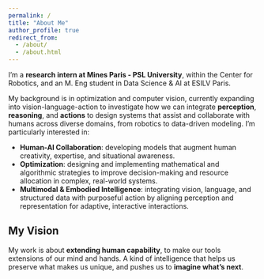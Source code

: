```yaml
---
permalink: /
title: "About Me"
author_profile: true
redirect_from: 
  - /about/
  - /about.html
---
```


I’m a **research intern at Mines Paris - PSL University**, within the Center for Robotics, and an M. Eng student in Data Science & AI at ESILV Paris.

My background is in optimization and computer vision, currently expanding into vision-language-action to investigate how we can integrate **perception**, **reasoning**, and **actions** to design systems that assist and collaborate with humans across diverse domains, from robotics to data-driven modeling.
I’m particularly interested in:

- **Human-AI Collaboration**: developing models that augment human creativity, expertise, and situational awareness.
- **Optimization**: designing and implementing mathematical and algorithmic strategies to improve decision-making and resource allocation in complex, real-world systems.
- **Multimodal & Embodied Intelligence**: integrating vision, language, and structured data with purposeful action by aligning perception and representation for adaptive, interactive interactions.


My Vision
------
My work is about **extending human capability**, to make our tools extensions of our mind and hands.
A kind of intelligence that helps us preserve what makes us unique, and pushes us to **imagine what’s next**.

